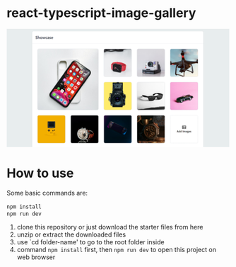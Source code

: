 # react-typescript-image-gallery
![react-typescript-image-gallery](/src/assets//github-cover.png)

# How to use
Some basic commands are:
```
npm install
npm run dev
```
1. clone this repository or just download the starter files from here
1. unzip or extract the downloaded files
1. use `cd folder-name' to go to the root folder inside
1. command `npm install` first, then `npm run dev`  to open this project on web browser